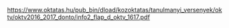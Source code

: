 https://www.oktatas.hu/pub_bin/dload/kozoktatas/tanulmanyi_versenyek/oktv/oktv2016_2017_donto/info2_flap_d_oktv_1617.pdf
